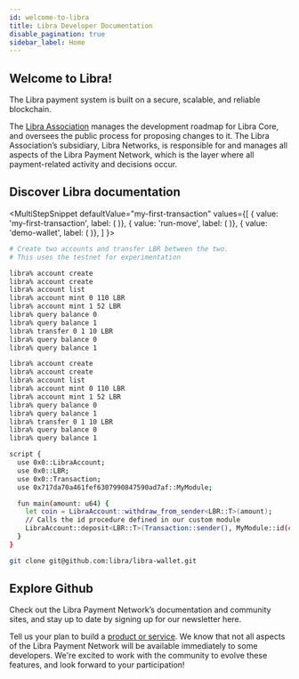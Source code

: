 ```yaml
---
id: welcome-to-libra
title: Libra Developer Documentation
disable_pagination: true
sidebar_label: Home
---
```


<span />

## Welcome to Libra!

The Libra payment system is built on a secure, scalable, and reliable blockchain.

The [Libra Association](https://www.libra.org) manages the development roadmap for Libra Core, and oversees the public process for proposing changes to it. The Libra Association’s subsidiary, Libra Networks, is responsible for and manages all aspects of the Libra Payment Network, which is the layer where all payment-related activity and decisions occur.

<CardsWrapper title="We welcome developers who want to">
  <OverlayCard
    description="Contribute to the Libra Blockchain"
    icon="img/core-contributors.svg"
    iconDark="img/core-contributors-dark.svg"
    title="Contribute to Libra Core"
    to="#"
  />
  <OverlayCard
    description="Develop a wallet for the Libra Payment Network"
    icon="img/wallet-app.svg"
    iconDark="img/wallet-app-dark.svg"
    title="Build a Wallet"
    to="#"
  />
  <OverlayCard
    description="Learn about and experiment with the Move programming language"
    icon="img/move.svg"
    iconDark="img/move-dark.svg"
    title="Develop with Move"
    to="#"
  />
  <OverlayCard
    description="Accept payments and integrate with the network"
    icon="img/docs/merchant-solutions.svg"
    iconDark="img/docs/merchant-solutions-dark.svg"
    title="Accept Payments"
    to="#"
  />
  <OverlayCard
    description="Learn how to operate full nodes in the Libra Blockchain"
    icon="img/move.svg"
    iconDark="img/move-dark.svg"
    title="Run a Full Node"
    to="#"
  />
</CardsWrapper>

<WaveBackground />

## Discover Libra documentation

<MultiStepSnippet
  defaultValue="my-first-transaction"
  values={[
    { value: 'my-first-transaction', label: (
      <ColorCard
        color="purpleDark"
        icon="img/transaction.svg"
        overlay="Create accounts and send your first transaction on the Libra Blockchain testnet."
        title="Send your first transaction on the testnet"
        type="snippetTab"
      />
    )},
    { value: 'run-move', label: (
      <ColorCard
        color="purpleLight"
        icon="img/docs/move-program.svg"
        overlay="Execute a sample Move script in a local network "
        title="Run a Move program"
        type="snippetTab"
      />
    )},
    { value: 'demo-wallet', label: (
      <ColorCard
        color="aqua"
        icon="img/docs/try-a-wallet.svg"
        overlay="Demo the Libra Reference Wallet to learn how wallets work on the blockchain."
        title="Try out our reference wallet"
        type="snippetTab"
      />
    )},
  ]
}>
<MultiStepTabItem value="my-first-transaction" learnMoreLink="/docs/core/my-first-transaction">

```bash
# Create two accounts and transfer LBR between the two.
# This uses the testnet for experimentation

libra% account create
libra% account create
libra% account list
libra% account mint 0 110 LBR
libra% account mint 1 52 LBR
libra% query balance 0
libra% query balance 1
libra% transfer 0 1 10 LBR
libra% query balance 0
libra% query balance 1

libra% account create
libra% account create
libra% account list
libra% account mint 0 110 LBR
libra% account mint 1 52 LBR
libra% query balance 0
libra% query balance 1
libra% transfer 0 1 10 LBR
libra% query balance 0
libra% query balance 1
```

</MultiStepTabItem>
<MultiStepTabItem value="run-move" learnMoreLink="/docs/move/run-move-locally">

```bash
script {
  use 0x0::LibraAccount;
  use 0x0::LBR;
  use 0x0::Transaction;
  use 0x717da70a461fef6307990847590ad7af::MyModule;

  fun main(amount: u64) {
    let coin = LibraAccount::withdraw_from_sender<LBR::T>(amount);
    // Calls the id procedure defined in our custom module
    LibraAccount::deposit<LBR::T>(Transaction::sender(), MyModule::id(coin));
  }
}
```

</MultiStepTabItem>
<MultiStepTabItem value="demo-wallet">

```bash
git clone git@github.com:libra/libra-wallet.git
```

</MultiStepTabItem>
</MultiStepSnippet>

## Explore Github

<CardsWrapper>
  <TagCard
    icon="img/github.svg"
    iconDark="img/github-dark.svg"
    tags={["Web", "Mobile", "Merchant"]}
    title="Reference Wallet"
    to="https://github.com/libra"
  />
  <TagCard
    icon="img/github.svg"
    iconDark="img/github-dark.svg"
    tags={["Web", "Mobile", "Merchant"]}
    title="Reference Merchant"
    to="https://github.com/libra"
  />
  <TagCard
    icon="img/github.svg"
    iconDark="img/github-dark.svg"
    tags={["Web", "Mobile", "Core"]}
    title="Libra Core"
    to="https://github.com/libra"
  />
</CardsWrapper>

<div className="margin-vert--lg" />

Check out the Libra Payment Network’s documentation and community sites, and stay up to date by signing up for our newsletter here.

<div className="margin-vert--lg" />

Tell us your plan to build a [product or service](/partner_form/). We know that not all aspects of the Libra Payment Network will be available immediately to some developers. We're excited to work with the community to evolve these features, and look forward to your participation!
